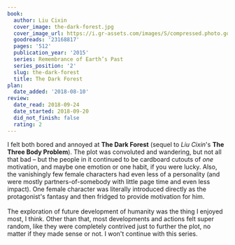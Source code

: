 ```yaml
---
book:
  author: Liu Cixin
  cover_image: the-dark-forest.jpg
  cover_image_url: https://i.gr-assets.com/images/S/compressed.photo.goodreads.com/books/1412064931l/23168817._SX98_.jpg
  goodreads: '23168817'
  pages: '512'
  publication_year: '2015'
  series: Remembrance of Earth’s Past
  series_position: '2'
  slug: the-dark-forest
  title: The Dark Forest
plan:
  date_added: '2018-08-10'
review:
  date_read: 2018-09-24
  date_started: 2018-09-20
  did_not_finish: false
  rating: 2
---
```


I felt both bored and annoyed at **The Dark Forest** (sequel to *Liu Cixin*'s **The Three Body Problem**). The plot was convoluted and wandering, but not all that bad – but the people in it continued to be cardboard cutouts of *one* motivation, and maybe one emotion or one habit, if you were lucky. Also, the vanishingly few female characters had even less of a personality (and were mostly partners-of-somebody with little page time and even less impact). One female character was literally introduced directly as the protagonist's fantasy and then fridged to provide motivation for him.<br /><br />The exploration of future development of humanity was the thing I enjoyed most, I think. Other than that, most developments and actions felt super random, like they were completely contrived just to further the plot, no matter if they made sense or not. I won't continue with this series.
